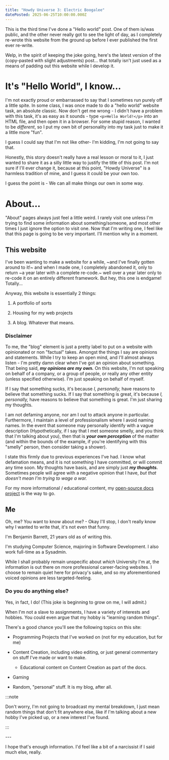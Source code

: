 ```yaml
---
title: "Howdy Universe 3: Electric Boogalee"
datePosted: 2025-06-25T10:00:00.000Z
---
```

This is the third time I've done a "Hello world" post. One of them is/was public, and the other never really got to see the light of day, as I completely re-wrote this website from the ground up before I ever published the first ever re-write.

Welp, in the spirit of keeping the joke going, here's the latest version of the (copy-pasted with slight adjustments) post... that totally isn't just used as a means of padding out this website while I develop it.

# It's "Hello World", I know...

I'm not exactly proud or embarrassed to say that I sometimes run purely off a little spite. In some class, I was once made to do a "hello world" website task, an absolute classic. Now don't get me wrong - I didn't have a problem with this task, it's as easy as it sounds - type `<p>Hello World!</p>` into an HTML file, and then open it in a browser. For some stupid reason, I wanted to be _different_, so I put my own bit of personality into my task just to make it a little more "fun".

I guess I could say that I'm not like other- I'm kidding, I'm not going to say that.

Honestly, this story doesn't really have a real lesson or moral to it, I just wanted to share it as a silly little way to justify the title of this post. I'm not sure if I'll ever change it, because at this point, "Howdy Universe" is a harmless tradition of mine, and I guess it could be your own too.

I guess the point is - We can all make things our own in some way.

# About...

"About" pages always just feel a little weird. I rarely visit one unless I'm trying to find some information about something/someone, and most other times I just ignore the option to visit one. Now that I'm writing one, I feel like that this page is going to be very important. I'll mention why in a moment.

## This website

I've been wanting to make a website for a while, ~and I've finally gotten around to it!~ and when I made one, I completely abandoned it, only to return ~a year later with a complete re-code.~ well over a year later only to re-code it on an entirely different framework. But hey, this one is endgame! Totally...

Anyway, this website is essentially 2 things:

1.  A portfolio of sorts
    
2.  Housing for my web projects
    
3.  A blog. Whatever that means.
    

### Disclaimer

To me, the "blog" element is just a pretty label to put on a website with opinionated or non "factual" takes. Amongst the things I say are opinions and statements. While I try to keep an open mind, and I'll almost always listen - I'm pretty damn clear when I've got an opinion about something. That being said, **_my opinions are my own._** On this website, I'm not speaking on behalf of a company, or a group of people, or really any other entity (unless specified otherwise). I'm just speaking on behalf of myself.

If I say that something sucks, it's because _I, personally,_ have reasons to believe that something sucks. If I say that something is great, it's because _I, personally,_ have reasons to believe that something is great. I'm just sharing my thoughts.

I am not defaming anyone, nor am I out to attack anyone in particular. Furthermore, I maintain a level of professionalism where I avoid naming names. In the event that someone may personally identify with a vague description (Hypothetically, if I say that I met someone smelly, and you think that I'm talking about you), then that is **_your own perception_** of the matter (and within the bounds of the example, if you're identifying with this "smelly" person, then consider taking a shower).

I state this firmly due to previous experiences I've had. I know what defamation means, and it is not something I have committed, or will commit any time soon. My thoughts have basis, and are simply just **_my thoughts._** Sometimes people will agree with a negative opinion that I have, _but that doesn't mean I'm trying to wage a war._

For my more informational / educational content, my [open-source docs project](/docs) is the way to go.

## Me

Oh, me? You want to know about me? - Okay I'll stop, I don't really know why I wanted to write that, it's not even that funny.

I'm Benjamin Barrett, 21 years old as of writing this.

I'm studying Computer Science, majoring in Software Development. I also work full-time as a Sysadmin.

While I shall probably remain unspecific about _which_ University I'm at, the information is out there on more professional career-facing websites. I choose to remain quiet here for privacy's sake, and so my aforementioned voiced opinions are less targeted-feeling.

### Do you do anything else?

Yes, in fact, I do! (This joke is beginning to grow on me, I will admit.)

When I'm not a slave to assignments, I have a variety of interests and hobbies. You could even argue that my hobby is "learning random things".

There's a good chance you'll see the following topics on this site:

*   Programming Projects that I've worked on (not for my education, but for me)
    
*   Content Creation, including video editing, or just general commentary on stuff I've made or want to make.
    
    *   Educational content on Content Creation as part of the docs.
        
*   Gaming
    
*   Random, "personal" stuff. It is my blog, after all.
    

:::note

Don't worry, I'm not going to broadcast my mental breakdown, I just mean random things that don't fit anywhere else, like if I'm talking about a new hobby I've picked up, or a new interest I've found.

:::

\---

I hope that's enough information. I'd feel like a bit of a narcissist if I said much else, really.
